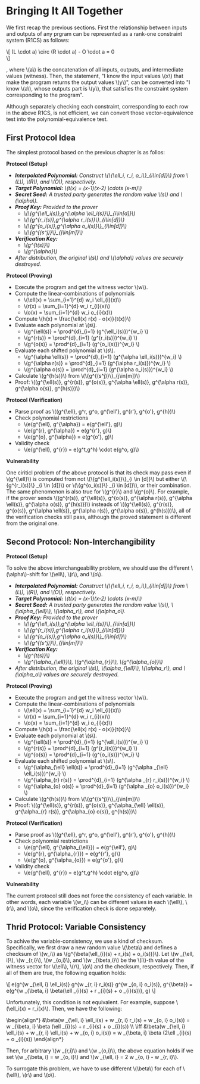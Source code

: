 # Bringing It All Together

We first recap the previous sections. First the relationship between inputs and outputs of any prgram can be represented as a rank-one constraint system (R1CS) as follows:

\\[
  (L \cdot a) \circ (R \cdot a) - O \cdot a = 0  
\\]

, where \\(a\\) is the concatenation of all inputs, outputs, and intermediate values (witness). Then, the statement, "I know the input values \\(x\\) that make the program returns the output values \\(y\\)", can be converted into "I know \\(a\\), whose outputs part is \\(y\\), that satisfies the constraint system corresponding to the program". 

Although separately checking each constraint, corresponding to each row in the above R1CS, is not efficient, we can convert those vector-equivalence test into the polynomial-equivalence test.

## First Protocol Idea

The simplest protocol based on the previous chapter is as follos:

**Protocol (Setup)**

- ***Interpolated Polynomial:** Construct \\(\\{\ell_i, r_i, o_i\\}_{i\in[d]}\\) from \\(L\\), \\(R\\), and \\(O\\), respectively.*
- ***Target Polynomial:** \\(t(x) = (x-1)(x-2) \cdots (x-m)\\)*
- ***Secret Seed:** A trusted party generates the random value \\(s\\) and \\(\alpha\\).*
- ***Proof Key:** Provided to the prover*
  - *\\(\\{g^{\ell_i(s)},g^{\alpha \ell_i(s)}\\}_{i\in[d]}\\)*
  - *\\(\\{g^{r_i(s)},g^{\alpha r_i(s)}\\}_{i\in[d]}\\)*
  - *\\(\\{g^{o_i(s)},g^{\alpha o_i(s)}\\}_{i\in[d]}\\)*
  - *\\(\\{g^{(s^j)}\\}_{j\in[m]}\\)*
- ***Verification Key:***
  - *\\(g^{t(s)}\\)*
  - *\\(g^{\alpha}\\)*
- *After distribution, the original \\(s\\) and \\(\alpha\\) values are securely destroyed.*

**Protocol (Proving)**

- Execute the program and get the witness vector \\(w\\).
- Compute the linear-combinations of polynomials
  - \\(\ell(x) = \sum_{i=1}^{d} w_i \ell_{i}(x)\\)
  - \\(r(x) = \sum_{i=1}^{d} w_i r_{i}(x)\\)
  - \\(o(x) = \sum_{i=1}^{d} w_i o_{i}(x)\\)
- Compute \\(h(x) = \frac{\ell(x) r(x) - o(x)}{t(x)}\\)
- Evaluate each polynomial at \\(s\\).
  - \\(g^{\ell(s)} = \prod^{d}_{i=1} (g^{\ell_i(s)})^{w_i} \\)
  - \\(g^{r(s)} = \prod^{d}_{i=1} (g^{r_i(s)})^{w_i} \\)
  - \\(g^{o(s)} = \prod^{d}_{i=1} (g^{o_i(s)})^{w_i} \\)
- Evaluate each shifted polynomial at \\(s\\).
  - \\(g^{\alpha \ell(s)} = \prod^{d}_{i=1} (g^{\alpha \ell_i(s)})^{w_i} \\)
  - \\(g^{\alpha r(s)} = \prod^{d}_{i=1} (g^{\alpha r_i(s)})^{w_i} \\)
  - \\(g^{\alpha o(s)} = \prod^{d}_{i=1} (g^{\alpha o_i(s)})^{w_i} \\)
- Calculate \\(g^{h(s)}\\) from \\(\\{g^{(s^j)}\\}_{j\in[m]}\\)
- Proof: \\((g^{\ell(s)}, g^{r(s)}, g^{o(s)}, g^{\alpha \ell(s)}, g^{\alpha r(s)}, g^{\alpha o(s)}, g^{h(s)})\\)

**Protocol (Verification)**

- Parse proof as \\((g^{\ell}, g^r, g^o, g^{\ell'}, g^{r'}, g^{o'}, g^{h})\\)
- Check polynomial restrictions
  - \\(e(g^{\ell}, g^{\alpha}) = e(g^{\ell'}, g)\\)
  - \\(e(g^{r}, g^{\alpha}) = e(g^{r'}, g)\\)
  - \\(e(g^{o}, g^{\alpha}) = e(g^{o'}, g)\\)
- Validity check
  - \\(e(g^{\ell}, g^{r}) = e(g^t,g^h) \cdot e(g^o, g)\\)

**Vulnerability**

One ciriticl problem of the above protocol is that its check may pass even if \\(g^{\ell}\\) is computed from not \\(\\{g^{\ell_i(s)}\\}_{i \in [d]}\\) but either \\(\\{g^{r_i(s)}\\} _{i \in [d]}\\) or \\(\\{g^{o_i(s)}\\} _{i \in [d]}\\), or their combination. The same phenomenon is also true for \\(g^{r}\\) and \\(g^{o}\\). For example, if the prover sends \\((g^{r(s)}, g^{\ell(s)}, g^{o(s)}, g^{\alpha r(s)}, g^{\alpha \ell(s)}, g^{\alpha o(s)}, g^{h(s)})\\) insteads of \\((g^{\ell(s)}, g^{r(s)}, g^{o(s)}, g^{\alpha \ell(s)}, g^{\alpha r(s)}, g^{\alpha o(s)}, g^{h(s)})\\), all of the verification checks still pass, although the proved statement is different from the original one.

## Second Protocol: Non-Interchangibility

**Protocol (Setup)**

To solve the above interchangeability problem, we should use the different \\(\alpha\\)-shift for \\(\ell\\), \\(r\\), and \\(o\\).

- ***Interpolated Polynomial:** Construct \\(\\{\ell_i, r_i, o_i\\}_{i\in[d]}\\) from \\(L\\), \\(R\\), and \\(O\\), respectively.*
- ***Target Polynomial:** \\(t(x) = (x-1)(x-2) \cdots (x-m)\\)*
- ***Secret Seed:** A trusted party generates the random value \\(s\\), \\(\alpha_{\ell}\\), \\(\alpha_r\\), and \\(\alpha_o\\).*
- ***Proof Key:** Provided to the prover*
  - *\\(\\{g^{\ell_i(s)},g^{\alpha \ell_i(s)}\\}_{i\in[d]}\\)*
  - *\\(\\{g^{r_i(s)},g^{\alpha r_i(s)}\\}_{i\in[d]}\\)*
  - *\\(\\{g^{o_i(s)},g^{\alpha o_i(s)}\\}_{i\in[d]}\\)*
  - *\\(\\{g^{(s^j)}\\}_{j\in[m]}\\)*
- ***Verification Key:***
  - *\\(g^{t(s)}\\)*
  - *\\(g^{\alpha_{\ell}}\\), \\(g^{\alpha_{r}}\\), \\(g^{\alpha_{o}}\\)*
- *After distribution, the original \\(s\\), \\(\alpha_{\ell}\\), \\(\alpha_r\\), and \\(\alpha_o\\) values are securely destroyed.*

**Protocol (Proving)**

- Execute the program and get the witness vector \\(w\\).
- Compute the linear-combinations of polynomials
  - \\(\ell(x) = \sum_{i=1}^{d} w_i \ell_{i}(x)\\)
  - \\(r(x) = \sum_{i=1}^{d} w_i r_{i}(x)\\)
  - \\(o(x) = \sum_{i=1}^{d} w_i o_{i}(x)\\)
- Compute \\(h(x) = \frac{\ell(x) r(x) - o(x)}{t(x)}\\)
- Evaluate each polynomial at \\(s\\).
  - \\(g^{\ell(s)} = \prod^{d}_{i=1} (g^{\ell_i(s)})^{w_i} \\)
  - \\(g^{r(s)} = \prod^{d}_{i=1} (g^{r_i(s)})^{w_i} \\)
  - \\(g^{o(s)} = \prod^{d}_{i=1} (g^{o_i(s)})^{w_i} \\)
- Evaluate each shifted polynomial at \\(s\\).
  - \\(g^{\alpha_{\ell} \ell(s)} = \prod^{d}_{i=1} (g^{\alpha _{\ell} \ell_i(s)})^{w_i} \\)
  - \\(g^{\alpha_{r} r(s)} = \prod^{d}_{i=1} (g^{\alpha _{r} r_i(s)})^{w_i} \\)
  - \\(g^{\alpha_{o} o(s)} = \prod^{d}_{i=1} (g^{\alpha _{o} o_i(s)})^{w_i} \\)
- Calculate \\(g^{h(s)}\\) from \\(\\{g^{(s^j)}\\}_{j\in[m]}\\)
- Proof: \\((g^{\ell(s)}, g^{r(s)}, g^{o(s)}, g^{\alpha_{\ell} \ell(s)}, g^{\alpha_{r} r(s)}, g^{\alpha_{o} o(s)}, g^{h(s)})\\)

**Protocol (Verification)**

- Parse proof as \\((g^{\ell}, g^r, g^o, g^{\ell'}, g^{r'}, g^{o'}, g^{h})\\)
- Check polynomial restrictions
  - \\(e(g^{\ell}, g^{\alpha_{\ell}}) = e(g^{\ell'}, g)\\)
  - \\(e(g^{r}, g^{\alpha_{r}}) = e(g^{r'}, g)\\)
  - \\(e(g^{o}, g^{\alpha_{o}}) = e(g^{o'}, g)\\)
- Validity check
  - \\(e(g^{\ell}, g^{r}) = e(g^t,g^h) \cdot e(g^o, g)\\)

**Vulnerability**

The current protocol still does not force the consistency of each variable. In other words, each variable \\(w_i\\) can be different values in each \\(\ell\\), \\(r\\), and \\(o\\), since the verification check is done separetely.

## Thrid Protocol: Variable Consistency

To achive the variable-consistency, we use a kind of checksum. Specifically, we first draw a new random value \\(\beta\\) and defines a checksum of \\(w_i\\) as \\(g^{\beta(\ell_{i}(s) + r_i(s) + o_i(s))}\\). Let \\(w _{\ell, i}\\), \\(w _{r,i}\\), \\(w _{o,i}\\), and \\(w _{\beta,i}\\) be the \\(i\\)-th value of the witness vector for \\(\ell\\), \\(r\\), \\(o\\) and the checksum, respectively. Then, if all of them are true, the following equation holds:

\\[
e(g^{w _{\ell, i} \ell_i(s)} g^{w _{r, i} r_i(s)} g^{w _{o, i} o_i(s)}, g^{\beta}) = e(g^{w _{\beta, i} \beta(\ell _{i}(s) + r _{i}(s) + o _{i}(s))}, g)
\\]

Unfortunately, this condition is not equivalent. For example, suppose \\(\ell_i(x) = r_i(x)\\). Then, we have the following:

\begin{align*}
  &\beta(w _{\ell, i} \ell_i(s) + w _{r, i} r_i(s) + w _{o, i} o_i(s)) = w _{\beta, i} \beta (\ell _{i}(s) + r _{i}(s) + o _{i}(s)) \\\\
  \iff &\beta(w _{\ell, i} \ell_i(s) + w _{r, i} \ell_i(s) + w _{o, i} o_i(s)) = w _{\beta, i} \beta (2\ell _{i}(s) + o _{i}(s))
\end{align*}

Then, for arbitrary \\(w _{r,i}\\) and \\(w _{o,i}\\), the above equation holds if we set \\(w _{\beta, i} = w _{o, i}\\) and \\(w _{\ell, i} = 2 w _{o, i} - w _{r, i}\\).

To surrogate this problem, we have to use different \\(\beta\\) for each of \\(\ell\\), \\(r\\) and \\(o\\).

